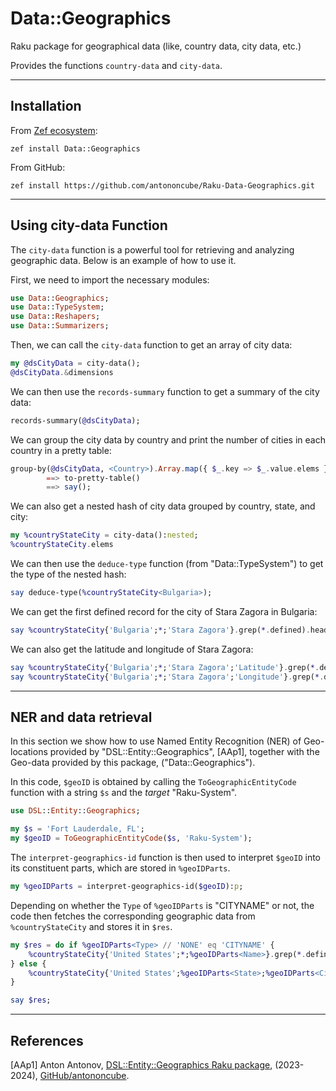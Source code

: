 # Data::Geographics

Raku package for geographical data (like, country data, city data, etc.)

Provides the functions `country-data` and `city-data`. 

-----

## Installation

From [Zef ecosystem](https://raku.land):

```
zef install Data::Geographics
```

From GitHub:

```
zef install https://github.com/antononcube/Raku-Data-Geographics.git
```

----

## Using city-data Function

The `city-data` function is a powerful tool for retrieving and analyzing geographic data. Below is an example of how to use it.

First, we need to import the necessary modules:

```raku
use Data::Geographics;
use Data::TypeSystem;
use Data::Reshapers;
use Data::Summarizers;
```

Then, we can call the `city-data` function to get an array of city data:

```raku
my @dsCityData = city-data();
@dsCityData.&dimensions 
```

We can then use the `records-summary` function to get a summary of the city data:

```raku
records-summary(@dsCityData);
```

We can group the city data by country and print the number of cities in each country in a pretty table:

```raku
group-by(@dsCityData, <Country>).Array.map({ $_.key => $_.value.elems }).Hash
        ==> to-pretty-table()
        ==> say();
```

We can also get a nested hash of city data grouped by country, state, and city:

```raku
my %countryStateCity = city-data():nested;
%countryStateCity.elems
```

We can then use the `deduce-type` function (from "Data::TypeSystem") to get the type of the nested hash:

```raku
say deduce-type(%countryStateCity<Bulgaria>);
```

We can get the first defined record for the city of Stara Zagora in Bulgaria:

```raku
say %countryStateCity{'Bulgaria';*;'Stara Zagora'}.grep(*.defined).head;
```

We can also get the latitude and longitude of Stara Zagora:

```raku
say %countryStateCity{'Bulgaria';*;'Stara Zagora';'Latitude'}.grep(*.defined).head;
say %countryStateCity{'Bulgaria';*;'Stara Zagora';'Longitude'}.grep(*.defined).head;
```

-----

## NER and data retrieval

In this section we show how to use Named Entity Recognition (NER) of Geo-locations provided by "DSL::Entity::Geographics", [AAp1],
together with the Geo-data provided by this package, ("Data::Geographics").


In this code, `$geoID` is obtained by calling the `ToGeographicEntityCode` function with a string `$s` and the *target* "Raku-System".

```raku
use DSL::Entity::Geographics;

my $s = 'Fort Lauderdale, FL';
my $geoID = ToGeographicEntityCode($s, 'Raku-System');
```

The `interpret-geographics-id` function is then used to interpret `$geoID` into its constituent parts, which are stored in `%geoIDParts`.

```raku
my %geoIDParts = interpret-geographics-id($geoID):p;
```

Depending on whether the `Type` of `%geoIDParts` is "CITYNAME" or not, 
the code then fetches the corresponding geographic data from `%countryStateCity` and stores it in `$res`.

```raku
my $res = do if %geoIDParts<Type> // 'NONE' eq 'CITYNAME' {
    %countryStateCity{'United States';*;%geoIDParts<Name>}.grep(*.defined);
} else {
    %countryStateCity{'United States';%geoIDParts<State>;%geoIDParts<City>};
}

say $res;
```


----

## References

[AAp1] Anton Antonov,
[DSL::Entity::Geographics Raku package](),
(2023-2024),
[GitHub/antononcube](https://github.com/antononcube/Raku-DSL-Entity-Geographics).
